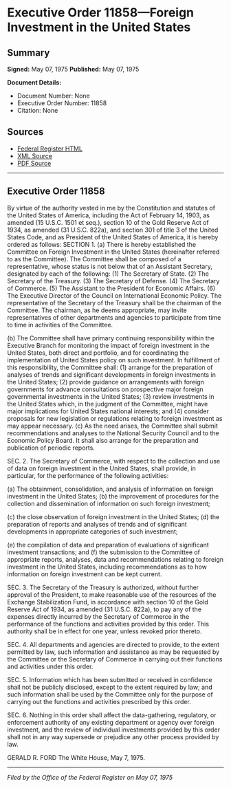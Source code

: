 # Executive Order 11858—Foreign Investment in the United States

## Summary

**Signed:** May 07, 1975
**Published:** May 07, 1975

**Document Details:**
- Document Number: None
- Executive Order Number: 11858
- Citation: None

## Sources
- [Federal Register HTML](https://www.presidency.ucsb.edu/documents/executive-order-11858-foreign-investment-the-united-states)
- [XML Source](None)
- [PDF Source](None)

---

## Executive Order 11858

By virtue of the authority vested in me by the Constitution and statutes of the United States of America, including the Act of February 14, 1903, as amended (15 U.S.C. 1501 et seq.), section 10 of the Gold Reserve Act of 1934, as amended (31 U.S.C. 822a), and section 301 of title 3 of the United States Code, and as President of the United States of America, it is hereby ordered as follows:
SECTION 1. (a) There is hereby established the Committee on Foreign Investment in the United States (hereinafter referred to as the Committee). The Committee shall be composed of a representative, whose status is not below that of an Assistant Secretary, designated by each of the following:
    (1) The Secretary of State.
    (2) The Secretary of the Treasury.
    (3) The Secretary of Defense.
    (4) The Secretary of Commerce.
    (5) The Assistant to the President for Economic Affairs.
    (6) The Executive Director of the Council on International Economic Policy.
The representative of the Secretary of the Treasury shall be the chairman of the Committee. The chairman, as he deems appropriate, may invite representatives of other departments and agencies to participate from time to time in activities of the Committee.

(b) The Committee shall have primary continuing responsibility within the Executive Branch for monitoring the impact of foreign investment in the United States, both direct and portfolio, and for coordinating the implementation of United States policy on such investment. In fulfillment of this responsibility, the Committee shall:
    (1) arrange for the preparation of analyses of trends and significant developments in foreign investments in the United States;
    (2) provide guidance on arrangements with foreign governments for advance consultations on prospective major foreign governmental investments in the United States;
    (3) review investments in the United States which, in the judgment of the Committee, might have major implications for United States national interests; and
    (4) consider proposals for new legislation or regulations relating to foreign investment as may appear necessary.
(c) As the need arises, the Committee shall submit recommendations and analyses to the National Security Council and to the Economic.Policy Board. It shall also arrange for the preparation and publication of periodic reports.

SEC. 2. The Secretary of Commerce, with respect to the collection and use of data on foreign investment in the United States, shall provide, in particular, for the performance of the following activities:

(a) The obtainment, consolidation, and analysis of information on foreign investment in the United States;
(b) the improvement of procedures for the collection and dissemination of information on such foreign investment;

(c) the close observation of foreign investment in the United States;
(d) the preparation of reports and analyses of trends and of significant developments in appropriate categories of such investment;

(e) the compilation of data and preparation of evaluations of significant investment transactions; and
(f) the submission to the Committee of appropriate reports, analyses, data and recommendations relating to foreign investment in the United States, including recommendations as to how information on foreign investment can be kept current.

SEC. 3. The Secretary of the Treasury is authorized, without further approval of the President, to make reasonable use of the resources of the Exchange Stabilization Fund, in accordance with section 10 of the Gold Reserve Act of 1934, as amended (31 U.S.C. 822a), to pay any of the expenses directly incurred by the Secretary of Commerce in the performance of the functions and activities provided by this order. This authority shall be in effect for one year, unless revoked prior thereto.

SEC. 4. All departments and agencies are directed to provide, to the extent permitted by law, such information and assistance as may be requested by the Committee or the Secretary of Commerce in carrying out their functions and activities under this order.

SEC. 5. Information which has been submitted or received in confidence shall not be publicly disclosed, except to the extent required by law; and such information shall be used by the Committee only for the purpose of carrying out the functions and activities prescribed by this order.

SEC. 6. Nothing in this order shall affect the data-gathering, regulatory, or enforcement authority of any existing department or agency over foreign investment, and the review of individual investments provided by this order shall not in any way supersede or prejudice any other process provided by law.

GERALD R. FORD
The White House,
May 7, 1975.

---

*Filed by the Office of the Federal Register on May 07, 1975*
